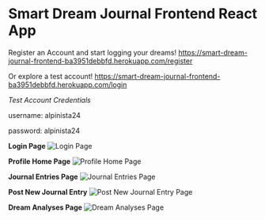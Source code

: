 # Smart Dream Journal Frontend React App

Register an Account and start logging your dreams!
https://smart-dream-journal-frontend-ba3951debbfd.herokuapp.com/register

Or explore a test account!
https://smart-dream-journal-frontend-ba3951debbfd.herokuapp.com/login

_Test Account Credentials_

username: alpinista24

password: alpinista24



**Login Page**
![Login Page](https://github.com/ctlaultdel/smart-dream-journal-frontend/blob/main/pictures/loginPage.png)

**Profile Home Page**
![Profile Home Page](https://github.com/ctlaultdel/smart-dream-journal-frontend/blob/main/pictures/profilepage.png)

**Journal Entries Page**
![Journal Entries Page](https://github.com/ctlaultdel/smart-dream-journal-frontend/blob/main/pictures/journalentries.png)

**Post New Journal Entry**
![Post New Journal Entry Page](https://github.com/ctlaultdel/smart-dream-journal-frontend/blob/main/pictures/postnewentry.png)

**Dream Analyses Page**
![Dream Analyses Page](https://github.com/ctlaultdel/smart-dream-journal-frontend/blob/main/pictures/journalanalyses.png)

